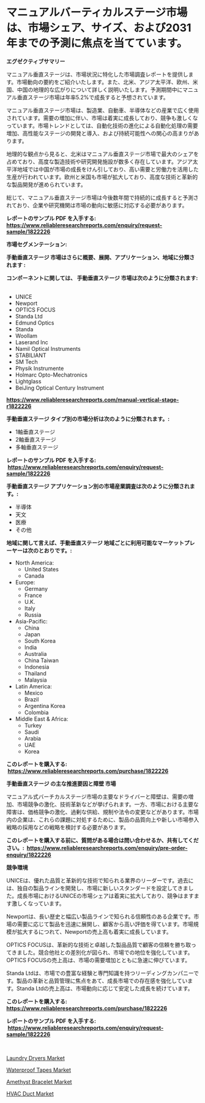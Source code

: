 <p><h1>マニュアルバーティカルステージ市場は、市場シェア、サイズ、および2031年までの予測に焦点を当てています。</h1></p><p><strong>エグゼクティブサマリー</strong></p>
<p><p>マニュアル垂直ステージは、市場状況に特化した市場調査レポートを提供します。市場動向の要約をご紹介いたします。また、北米、アジア太平洋、欧州、米国、中国の地理的な広がりについて詳しく説明いたします。予測期間中にマニュアル垂直ステージ市場は年率5.2%で成長すると予想されています。</p><p>マニュアル垂直ステージ市場は、製造業、自動車、半導体などの産業で広く使用されています。需要の増加に伴い、市場は着実に成長しており、競争も激しくなっています。市場トレンドとしては、自動化技術の進化による自動化処理の需要増加、高性能なステージの開発と導入、および持続可能性への関心の高まりがあります。</p><p>地理的な観点から見ると、北米はマニュアル垂直ステージ市場で最大のシェアを占めており、高度な製造技術や研究開発施設が数多く存在しています。アジア太平洋地域では中国が市場の成長をけん引しており、高い需要と労働力を活用した生産が行われています。欧州と米国も市場が拡大しており、高度な技術と革新的な製品開発が進められています。</p><p>総じて、マニュアル垂直ステージ市場は今後数年間で持続的に成長すると予測されており、企業や研究機関は市場の動向に敏感に対応する必要があります。</p></p>
<p><strong>レポートのサンプル PDF を入手する: <a href="https://www.reliableresearchreports.com/enquiry/request-sample/1822226">https://www.reliableresearchreports.com/enquiry/request-sample/1822226</a></strong></p>
<p><strong>市場セグメンテーション:</strong></p>
<p><strong> 手動垂直ステージ 市場はさらに概要、展開、アプリケーション、地域に分類されます :</strong></p>
<p><strong>コンポーネントに関しては、 手動垂直ステージ 市場は次のように分類されます: &nbsp;</strong></p>
<p><ul><li>UNICE</li><li>Newport</li><li>OPTICS FOCUS</li><li>Standa Ltd</li><li>Edmund Optics</li><li>Standa</li><li>Woollam</li><li>Laserand Inc</li><li>Namil Optical Instruments</li><li>STABILIANT</li><li>SM Tech</li><li>Physik Instrumente</li><li>Holmarc Opto-Mechatronics</li><li>Lightglass</li><li>BeiJing Optical Century Instrument</li></ul></p>
<p><strong><a href="https://www.reliableresearchreports.com/manual-vertical-stage-r1822226">https://www.reliableresearchreports.com/manual-vertical-stage-r1822226</a></strong></p>
<p><strong> 手動垂直ステージ タイプ別の市場分析は次のように分類されます。:</strong></p>
<p><ul><li>1軸垂直ステージ</li><li>2軸垂直ステージ</li><li>多軸垂直ステージ</li></ul></p>
<p><strong>レポートのサンプル PDF を入手する: &nbsp;<a href="https://www.reliableresearchreports.com/enquiry/request-sample/1822226">https://www.reliableresearchreports.com/enquiry/request-sample/1822226</a></strong></p>
<p><strong> 手動垂直ステージ アプリケーション別の市場産業調査は次のように分類されます。:</strong></p>
<p><ul><li>半導体</li><li>天文</li><li>医療</li><li>その他</li></ul></p>
<p><strong>地域に関して言えば、手動垂直ステージ 地域ごとに利用可能なマーケットプレーヤーは次のとおりです。:</strong></p>
<p><ul>
    <li>
        North America:
        <ul>
            <li>United States</li>
            <li>Canada</li>
        </ul>
    </li>
    <li>
        Europe:
        <ul>
            <li>Germany</li>
            <li>France</li>
            <li>U.K.</li>
            <li>Italy</li>
            <li>Russia</li>
        </ul>
    </li>
    <li>
        Asia-Pacific:
        <ul>
            <li>China</li>
            <li>Japan</li>
            <li>South Korea</li>
            <li>India</li>
            <li>Australia</li>
            <li>China Taiwan</li>
            <li>Indonesia</li>
            <li>Thailand</li>
            <li>Malaysia</li>
        </ul>
    </li>
    <li>
        Latin America:
        <ul>
            <li>Mexico</li>
            <li>Brazil</li>
            <li>Argentina Korea</li>
            <li>Colombia</li>
        </ul>
    </li>
    <li>
        Middle East & Africa:
        <ul>
            <li>Turkey</li>
            <li>Saudi</li>
            <li>Arabia</li>
            <li>UAE</li>
            <li>Korea</li>
        </ul>
    </li>
    </ul></p>
<p><strong>このレポートを購入する: &nbsp;<a href="https://www.reliableresearchreports.com/purchase/1822226">https://www.reliableresearchreports.com/purchase/1822226</a></strong></p>
<p><strong>手動垂直ステージ の主な推進要因と障壁 市場</strong></p>
<p><p>マニュアル式バーチカルステージ市場の主要なドライバーと障壁は、需要の増加、市場競争の激化、技術革新などが挙げられます。一方、市場における主要な障害は、価格競争の激化、過剰な供給、規制や法令の変更などがあります。市場内の企業は、これらの課題に対処するために、製品の品質向上や新しい市場参入戦略の採用などの戦略を検討する必要があります。</p></p>
<p><strong>このレポートを購入する前に、質問がある場合は問い合わせるか、共有してください。:&nbsp; <a href="https://www.reliableresearchreports.com/enquiry/pre-order-enquiry/1822226">https://www.reliableresearchreports.com/enquiry/pre-order-enquiry/1822226</a></strong></p>
<p><strong>競争環境</strong></p>
<p><p>UNICEは、優れた品質と革新的な技術で知られる業界のリーダーです。過去には、独自の製品ラインを開発し、市場に新しいスタンダードを設定してきました。成長市場におけるUNICEの市場シェアは着実に拡大しており、競争はますます激しくなっています。</p><p>Newportは、長い歴史と幅広い製品ラインで知られる信頼性のある企業です。市場の需要に応じて製品を迅速に展開し、顧客から高い評価を得ています。市場規模が拡大するにつれて、Newportの売上高も着実に成長しています。</p><p>OPTICS FOCUSは、革新的な技術と卓越した製品品質で顧客の信頼を勝ち取ってきました。競合他社との差別化が図られ、市場での地位を強化しています。OPTICS FOCUSの売上高は、市場の需要増加とともに急速に伸びています。</p><p>Standa Ltdは、市場での豊富な経験と専門知識を持つリーディングカンパニーです。製品の革新と品質管理に焦点をあて、成長市場での存在感を強化しています。Standa Ltdの売上高は、市場動向に応じて安定した成長を続けています。</p></p>
<p><strong>このレポートを購入する: &nbsp; <a href="https://www.reliableresearchreports.com/purchase/1822226">https://www.reliableresearchreports.com/purchase/1822226</a></strong></p>
<p><strong>レポートのサンプル PDF を入手する: &nbsp;<a href="https://www.reliableresearchreports.com/enquiry/request-sample/1822226">https://www.reliableresearchreports.com/enquiry/request-sample/1822226</a></strong><strong></strong></p>
<p>&nbsp;</p>
<p><p><a href="https://github.com/dimitrishawkinswaynenp91rgz/Market-Research-Report-List-2/blob/main/laundry-dryers-market.md">Laundry Dryers Market</a></p><p><a href="https://www.linkedin.com/pulse/waterproof-tapes-market-dynamics-2024-2031-also-its-trends-6nqqe?trackingId=M6NeTnZqdNkdul6rZbXGlg%3D%3D">Waterproof Tapes Market</a></p><p><a href="https://www.linkedin.com/pulse/amethyst-bracelet-market-comprehensive-assessment-type-application-xfwce?trackingId=ZhdVzcECeyBywbxxUnjaeQ%3D%3D">Amethyst Bracelet Market</a></p><p><a href="https://github.com/changoleonlaverguenzanoexiste/Market-Research-Report-List-2/blob/main/hvac-duct-market.md">HVAC Duct Market</a></p></p>
